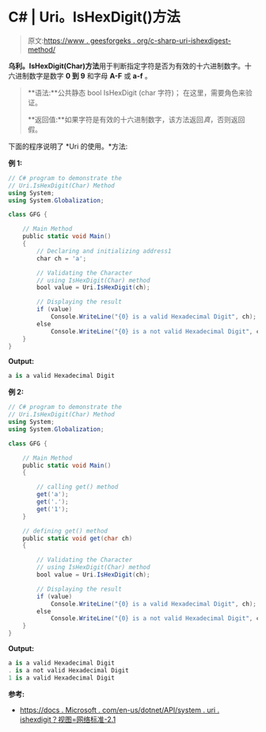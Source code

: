 # C# | Uri。IsHexDigit()方法

> 原文:[https://www . geesforgeks . org/c-sharp-uri-ishexdigest-method/](https://www.geeksforgeeks.org/c-sharp-uri-ishexdigit-method/)

**乌利。IsHexDigit(Char)方法**用于判断指定字符是否为有效的十六进制数字。十六进制数字是数字 **0 到 9** 和字母 **A-F** 或 **a-f** 。

> **语法:**公共静态 bool IsHexDigit (char 字符)；
> 在这里，需要角色来验证。
> 
> **返回值:**如果字符是有效的十六进制数字，该方法返回*真*，否则返回假。

下面的程序说明了 *Uri 的使用。*方法:

**例 1:**

```cs
// C# program to demonstrate the
// Uri.IsHexDigit(Char) Method
using System;
using System.Globalization;

class GFG {

    // Main Method
    public static void Main()
    {
        // Declaring and initializing address1
        char ch = 'a';

        // Validating the Character
        // using IsHexDigit(Char) method
        bool value = Uri.IsHexDigit(ch);

        // Displaying the result
        if (value)
            Console.WriteLine("{0} is a valid Hexadecimal Digit", ch);
        else
            Console.WriteLine("{0} is a not valid Hexadecimal Digit", ch);
    }
}
```

**Output:**

```cs
a is a valid Hexadecimal Digit

```

**例 2:**

```cs
// C# program to demonstrate the
// Uri.IsHexDigit(Char) Method
using System;
using System.Globalization;

class GFG {

    // Main Method
    public static void Main()
    {

        // calling get() method
        get('a');
        get('.');
        get('1');
    }

    // defining get() method
    public static void get(char ch)
    {

        // Validating the Character
        // using IsHexDigit(Char) method
        bool value = Uri.IsHexDigit(ch);

        // Displaying the result
        if (value)
            Console.WriteLine("{0} is a valid Hexadecimal Digit", ch);
        else
            Console.WriteLine("{0} is a not valid Hexadecimal Digit", ch);
    }
}
```

**Output:**

```cs
a is a valid Hexadecimal Digit
. is a not valid Hexadecimal Digit
1 is a valid Hexadecimal Digit

```

**参考:**

*   [https://docs . Microsoft . com/en-us/dotnet/API/system . uri . ishexdigit？视图=网络标准-2.1](https://docs.microsoft.com/en-us/dotnet/api/system.uri.ishexdigit?view=netstandard-2.1)